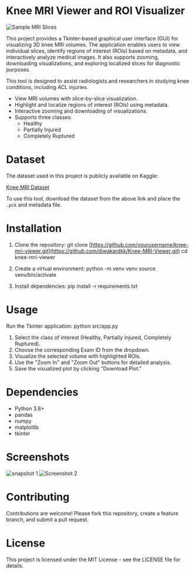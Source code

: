 # Knee MRI Viewer and ROI Visualizer
![Sample MRI Slices](https://github.com/user-attachments/assets/6575e0aa-a2f5-4198-b6f2-a8d1a53566e4)

This project provides a Tkinter-based graphical user interface (GUI) for visualizing 3D knee MRI volumes. The application enables users to view individual slices, identify regions of interest (ROIs) based on metadata, and interactively analyze medical images. It also supports zooming, downloading visualizations, and exploring localized slices for diagnostic purposes.

This tool is designed to assist radiologists and researchers in studying knee conditions, including ACL injuries.

- View MRI volumes with slice-by-slice visualization.
- Highlight and localize regions of interest (ROIs) using metadata.
- Interactive zooming and downloading of visualizations.
- Supports three classes:
  - Healthy
  - Partially Injured
  - Completely Ruptured
 
# Dataset
The dataset used in this project is publicly available on Kaggle:

[Knee MRI Dataset](https://www.kaggle.com/datasets/sohaibanwaar1203/kneemridataset)

To use this tool, download the dataset from the above link and place the `.pck` and metadata file.

# Installation

1. Clone the repository:
   git clone [https://github.com/yourusername/knee-mri-viewer.git](https://github.com/diwakardkk/Knee-MRI-Viewer.git)
   cd knee-mri-viewer

3. Create a virtual environment:
   python -m venv venv
   source venv/bin/activate

5. Install dependencies:
   pip install -r requirements.txt

 
# Usage
Run the Tkinter application:
   python src/app.py

1. Select the class of interest (Healthy, Partially Injured, Completely Ruptured).
2. Choose the corresponding Exam ID from the dropdown.
3. Visualize the selected volume with highlighted ROIs.
4. Use the "Zoom In" and "Zoom Out" buttons for detailed analysis.
5. Save the visualized plot by clicking "Download Plot."

# Dependencies
- Python 3.8+
- pandas
- numpy
- matplotlib
- tkinter
# Screenshots
![snapshot 1](https://github.com/user-attachments/assets/d26cb49a-cf1e-4722-84cf-1be6dcf5893d)
![Screenshot 2](https://github.com/user-attachments/assets/7f01473c-25a5-4dc1-ae20-204c2e0d6124)

# Contributing
Contributions are welcome! Please fork this repository, create a feature branch, and submit a pull request.
# License
This project is licensed under the MIT License - see the LICENSE file for details.

